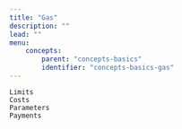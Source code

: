 ```yaml
---
title: "Gas"
description: ""
lead: ""
menu:
    concepts:
        parent: "concepts-basics"
        identifier: "concepts-basics-gas"
---
```



    Limits
    Costs
    Parameters
    Payments

